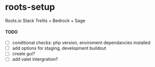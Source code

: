 # roots-setup
Roots.io Stack Trellis + Bedrock + Sage

#### TODO
- [ ] conditional checks: php version, enviroment dependancies installed
- [ ] add options for staging, development buildout
- [ ] create gui?
- [ ] add valet intergration?